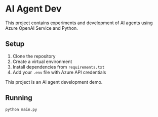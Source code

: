 # AI Agent Dev

This project contains experiments and development of AI agents using Azure OpenAI Service and Python.

## Setup

1. Clone the repository
2. Create a virtual environment
3. Install dependencies from `requirements.txt`
4. Add your `.env` file with Azure API credentials

This project is an AI agent development demo.

## Running

```bashgit
python main.py

